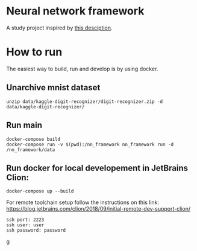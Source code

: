 # Neural network framework
A study project inspired by [this desciption](https://github.com/yandexdataschool/lsml-projects/blob/master/nn.md).

# How to run

The easiest way to build, run and develop is by using docker.

## Unarchive mnist dataset
```
unzip data/kaggle-digit-recognizer/digit-recognizer.zip -d data/kaggle-digit-recognizer/ 
```

## Run main
```
docker-compose build
docker-compose run -v $(pwd):/nn_framework nn_framework run -d /nn_framework/data
```

## Run docker for local developement in JetBrains Clion:
```
docker-compose up --build
```

For remote toolchain setup follow the instructions on this link: https://blog.jetbrains.com/clion/2018/09/initial-remote-dev-support-clion/

```
ssh port: 2223
ssh user: user
ssh password: password
```
g
